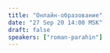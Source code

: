 ```yaml
---
title: "Онлайн-образование"
date: "27 Sep 20 14:00 MSK"
draft: false
speakers: ["roman-parahin"]  
---
```

